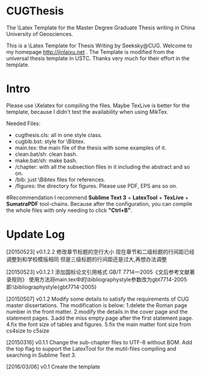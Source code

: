 # CUGThesis
The \Latex Template for the Master Degree Graduate Thesis writing in China University of Geosciences.

This is a \Latex Template for Thesis Writing by Seeksky@CUG. Welcome to my homepage http://jinlaixu.net .
The Template is modified from the universal thesis template in USTC. Thanks very much for their effort in the template.  

# Intro
Please use \Xelatex for compiling the files. Maybe TexLive is better for the template, because I didn't test the availability when using MikTex.

Needed Files:
 * cugthesis.cls: all in one style class.
 * cugbib.bst: style for \Bibtex.
 * main.tex: the main file of the thesis with some examples of it.
 * clean.bat/sh: clean bash.
 * make.bat/sh: make bash.
 * /chapter: with all the subsection files in it including the abstract and so on.
 * /bib: just \Bibtex files for references.
 * /figures: the directory for figures. Please use PDF, EPS ans so on.
 
#Recommendation
I recommend **Sublime Text 3** + **LatexTool** + **TexLive** + **SumatraPDF** tool-chains.
Because after the configuration, you can compile the whole files with only needing to click **"Ctrl+B"**.
 
# Update Log
[20150523] v0.1.2.2
修改章节标题的空行大小
现在章节和二级标题的行间距已经调整到和学校模版相同
但是三级标题的行间距还是过大,再想办法调整

[20150523] v0.1.2.1
添加国标论文引用格式
GB/T 7714—2005《文后参考文献著录规则》
使用方法将main.tex中的\bibliographystyle参数改为gbt7714-2005
即:\bibliographystyle{gbt7714-2005}

[20150507] v0.1.2
Modify some details to satisfy the requirements of CUG master dissertations.
The modification is below:
1.delete the Roman page number in the front matter.
2.modify the details in the cover page and the statement pages.
3.add the miss empty page after the first statement page.
4.fix the font size of tables and figures.
5.fix the main matter font size from cs4size to c5size 

[20150316] v0.1.1
Change the sub-chapter files to UTF-8 without BOM.
Add the top flag to support the LatexTool for the mutil-files compiling and searching in Sublime Text 3.

[2016/03/06] v0.1
Create the template 